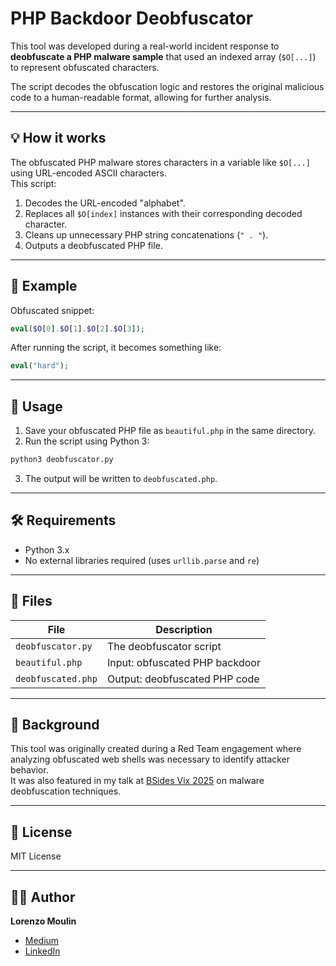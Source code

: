 # PHP Backdoor Deobfuscator

This tool was developed during a real-world incident response to **deobfuscate a PHP malware sample** that used an indexed array (`$O[...]`) to represent obfuscated characters.

The script decodes the obfuscation logic and restores the original malicious code to a human-readable format, allowing for further analysis.

---

## 💡 How it works

The obfuscated PHP malware stores characters in a variable like `$O[...]` using URL-encoded ASCII characters.  
This script:

1. Decodes the URL-encoded "alphabet".
2. Replaces all `$O[index]` instances with their corresponding decoded character.
3. Cleans up unnecessary PHP string concatenations (`" . "`).
4. Outputs a deobfuscated PHP file.

---

## 🧪 Example

Obfuscated snippet:
```php
eval($O[0].$O[1].$O[2].$O[3]);
```

After running the script, it becomes something like:
```php
eval("hard");
```


---

## 🚀 Usage

1. Save your obfuscated PHP file as `beautiful.php` in the same directory.
2. Run the script using Python 3:

```bash
python3 deobfuscator.py
```

3. The output will be written to `deobfuscated.php`.

---

## 🛠 Requirements

- Python 3.x
- No external libraries required (uses `urllib.parse` and `re`)

---

## 📂 Files

| File | Description |
|------|-------------|
| `deobfuscator.py` | The deobfuscator script |
| `beautiful.php` | Input: obfuscated PHP backdoor |
| `deobfuscated.php` | Output: deobfuscated PHP code |

---

## 🎤 Background

This tool was originally created during a Red Team engagement where analyzing obfuscated web shells was necessary to identify attacker behavior.  
It was also featured in my talk at [BSides Vix 2025](https://bsides.vix.br/) on malware deobfuscation techniques.

---

## 📄 License

MIT License

---

## 🧑‍💻 Author

**Lorenzo Moulin**  
- [Medium](https://medium.com/@lorenzomoulin)  
- [LinkedIn](https://www.linkedin.com/in/lorenzo-guimar%C3%A3es-moulin-bb7676b2/)
